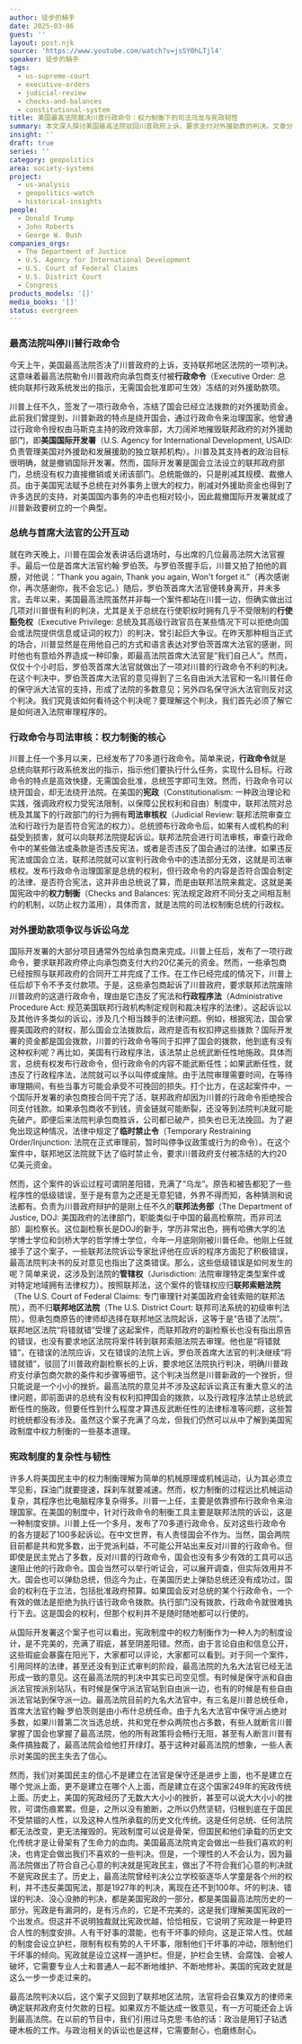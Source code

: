 ```yaml
---
author: 徒步的騎手
date: 2025-03-06
guest: ''
layout: post.njk
source: 'https://www.youtube.com/watch?v=jsSY0hLTjl4'
speaker: 徒步的騎手
tags:
  - us-supreme-court
  - executive-orders
  - judicial-review
  - checks-and-balances
  - constitutional-system
title: 美国最高法院裁决川普行政命令：权力制衡下的司法乌龙与宪政韧性
summary: 本文深入探讨美国最高法院驳回川普政府上诉，要求支付对外援助款的判决。文章分析了川普通过行政命令施政的特点，以及联邦法院如何通过司法审核权制衡总统权力。同时，揭示了该案件中出现的程序性“乌龙”，并以此为例阐释了美国宪政制度中权力制衡的复杂性、不完美性及其韧性，强调了国民与历史文化传统在维护民主中的核心作用。
insight: ''
draft: true
series: ''
category: geopolitics
area: society-systems
project:
  - us-analysis
  - geopolitics-watch
  - historical-insights
people:
  - Donald Trump
  - John Roberts
  - George W. Bush
companies_orgs:
  - The Department of Justice
  - U.S. Agency for International Development
  - U.S. Court of Federal Claims
  - U.S. District Court
  - Congress
products_models: '[]'
media_books: '[]'
status: evergreen
---
```


### 最高法院叫停川普行政命令

今天上午，美国最高法院否决了川普政府的上诉，支持联邦地区法院的一项判决。这意味着最高法院勒令川普政府向承包商支付被**行政命令**（Executive Order: 总统向联邦行政系统发出的指示，无需国会批准即可生效）冻结的对外援助款项。

川普上任不久，签发了一项行政命令，冻结了国会已经立法拨款的对外援助资金。此前我们曾提到，川普新政的特点是绕开国会，通过行政命令来治理国家。他曾通过行政命令授权由马斯克主持的政府效率部，大刀阔斧地摧毁联邦政府的对外援助部门，即**美国国际开发署**（U.S. Agency for International Development, USAID: 负责管理美国对外援助和发展援助的独立联邦机构）。川普及其支持者的政治目标很明确，就是撤销国际开发署。然而，国际开发署是国会立法设立的联邦政府部门，总统没有权力直接撤销或关闭该部门。总统能做的，只是削减其规模、裁撤人员。由于美国宪法赋予总统在对外事务上很大的权力，削减对外援助资金也得到了许多选民的支持，对美国国内事务的冲击也相对较小，因此裁撤国际开发署就成了川普新政要树立的一个典型。

### 总统与首席大法官的公开互动

就在昨天晚上，川普在国会发表讲话后退场时，与出席的几位最高法院大法官握手。最后一位是首席大法官约翰·罗伯茨。与罗伯茨握手后，川普又拍了拍他的肩膀，对他说：“Thank you again, Thank you again, Won't forget it.”（再次感谢你，再次感谢你，我不会忘记。）随后，罗伯茨首席大法官便转身离开，并未多言。去年以来，美国最高法院虽然并非每一个案件都站在川普一边，但确实做出过几项对川普很有利的判决，尤其是关于总统在行使职权时拥有几乎不受限制的**行使豁免权**（Executive Privilege: 总统及其高级行政官员在某些情况下可以拒绝向国会或法院提供信息或证词的权力）的判决，曾引起巨大争议。在昨天那种相当正式的场合，川普显然是在用他自己的方式和语言表达对罗伯茨首席大法官的感谢，同时他也有意给外界造成一种印象，即最高法院首席大法官是“我们自己人”。然而，仅仅十个小时后，罗伯茨首席大法官就做出了一项对川普的行政命令不利的判决。在这个判决中，罗伯茨首席大法官的意见得到了三名自由派大法官和一名川普任命的保守派大法官的支持，形成了法院的多数意见；另外四名保守派大法官则反对这个判决。我们究竟该如何看待这个判决呢？要理解这个判决，我们首先必须了解它是如何进入法院审理程序的。

### 行政命令与司法审核：权力制衡的核心

川普上任一个多月以来，已经发布了70多道行政命令。简单来说，**行政命令**就是总统向联邦行政系统发出的指示，指示他们要执行什么任务，实现什么目标。行政命令的特点是高效快捷，无需国会批准，总统签字即可生效。然而，行政命令可以绕开国会，却无法绕开法院。在美国的**宪政**（Constitutionalism: 一种政治理论和实践，强调政府权力受宪法限制，以保障公民权利和自由）制度中，联邦法院对总统及其属下的行政部门的行为拥有**司法审核权**（Judicial Review: 联邦法院审查立法和行政行为是否符合宪法的权力）。总统颁布行政命令后，如果有人或机构的利益受到损害，就可以向联邦法院提起诉讼。联邦法院会进行司法审核，审查行政命令中的某些做法或条款是否违反宪法，或者是否违反了国会通过的法律。如果违反宪法或国会立法，联邦法院就可以宣判行政命令中的违法部分无效，这就是司法审核权。发布行政命令治理国家是总统的权利，但行政命令的内容是否符合国会制定的法律、是否符合宪法，这并非由总统说了算，而是由联邦法院来裁定。这就是美国宪政中的**权力制衡**（Checks and Balances: 宪法规定政府不同分支之间相互制约的机制，以防止权力滥用），具体而言，就是法院的司法权制衡总统的行政权。

### 对外援助款项争议与诉讼乌龙

国际开发署的大部分项目通常外包给承包商来完成。川普上任后，发布了一项行政命令，要求联邦政府停止向承包商支付大约20亿美元的资金。然而，一些承包商已经按照与联邦政府的合同开工并完成了工作。在工作已经完成的情况下，川普上任后却下令不予支付款项。于是，这些承包商起诉了川普政府，要求联邦法院废除川普政府的这道行政命令，理由是它违反了宪法和**行政程序法**（Administrative Procedure Act: 规范美国联邦行政机构制定规则和裁决程序的法律）。这起诉讼以及其他许多类似的诉讼，涉及几个相当棘手的法律问题。例如，根据宪法，国会掌握美国政府的财权，那么国会立法拨款后，政府是否有权扣押这些拨款？国际开发署的资金都是国会拨款，川普的行政命令等同于扣押了国会的拨款，他到底有没有这种权利呢？再比如，美国有行政程序法，该法禁止总统武断任性地施政。具体而言，总统有权发布行政命令，但行政命令的内容不能武断任性；如果武断任性，就违反了行政程序法，法院就可以予以叫停或废除。由于法院审理需要时间，在等待审理期间，有些当事方可能会承受不可挽回的损失。打个比方，在这起案件中，一个国际开发署的承包商按合同干完了活，联邦政府却因为川普的行政命令拒绝按合同支付钱款。如果承包商收不到钱，资金链就可能断裂，还没等到法院判决就可能先破产。即便后来法院判承包商胜诉，公司都已破产，损失也已无法挽回。为了避免出现这种情况，法律中规定了**临时禁止令**（Temporary Restraining Order/Injunction: 法院在正式审理前，暂时叫停争议政策或行为的命令）。在这个案件中，联邦地区法院就下达了临时禁止令，要求川普政府支付被冻结的大约20亿美元资金。

然而，这个案件的诉讼过程可谓阴差阳错，充满了“乌龙”。原告和被告都犯了一些程序性的低级错误，至于是有意为之还是无意犯错，外界不得而知，各种猜测和说法都有。负责为川普政府辩护的是刚上任不久的**联邦法务部**（The Department of Justice, DOJ: 美国政府的法律部门，职能类似于中国的最高检察院，而非司法部）副检察长。这位副检察长是DOJ的新手，学历非常出色，拥有哈佛大学的法学博士学位和剑桥大学的哲学博士学位，今年一月底刚刚被川普任命。他刚上任就接手了这个案子，一些联邦法院诉讼专家批评他在应诉的程序方面犯了积极错误，最高法院判决书的反对意见也指出了这类错误。那么，这些低级错误是如何发生的呢？简单来说，这涉及到法院的**管辖权**（Jurisdiction: 法院审理特定类型案件或对特定地域拥有法律权力）。按照联邦法，这个案件的管辖权应归**联邦索赔法院**（The U.S. Court of Federal Claims: 专门审理针对美国政府金钱索赔的联邦法院），而不归**联邦地区法院**（The U.S. District Court: 联邦司法系统的初级审判法院）。但承包商原告的律师却选择在联邦地区法院起诉，这等于是“告错了法院”。联邦地区法院“将错就错”受理了这起案件，而联邦政府的副检察长也没有指出原告的错误，也没有要求地区法院将案件转到联邦索赔法院去审理。他也是“将错就错”，在错误的法院应诉，又在错误的法院上诉。罗伯茨首席大法官的判决继续“将错就错”，驳回了川普政府副检察长的上诉，要求地区法院执行判决，明确川普政府支付承包商欠款的条件和步骤等细节。这个判决当然是川普新政的一个挫折，但只能说是一个小小的挫折。最高法院的意见并不涉及这起诉讼真正有重大意义的法律问题，即前面讲的总统有没有权利扣押国会的拨款，以及行政程序法禁止总统武断任性的施政，但要任性到什么程度才算违反武断任性的法律标准等问题，这些暂时统统都没有涉及。虽然这个案子充满了乌龙，但我们仍然可以从中了解到美国宪政制度中权力制衡的一些基本道理。

### 宪政制度的复杂性与韧性

许多人将美国民主中的权力制衡理解为简单的机械原理或机械运动，认为其必须立竿见影，踩油门就要提速，踩刹车就要减速。然而，权力制衡的过程远比机械运动复杂，其程序也比电脑程序复杂得多。川普一上任，主要是依靠颁布行政命令来治理国家。在美国的制度中，针对行政命令的制衡工具主要是联邦法院的诉讼，这是一种制度安排。川普上任一个多月，发布了70多道行政命令，反对这些行政命令的各方提起了100多起诉讼。在中文世界，有人责怪国会不作为。当然，国会两院目前都是共和党多数，出于党派利益，不可能公开站出来反对川普的行政命令。但即使是民主党占了多数，反对川普的行政命令，国会也没有多少有效的工具可以迅速阻止他的行政命令。国会当然可以举行听证会，可以展开调查，但实际效用并不大。国会也可以弹劾总统，但迄今为止，在美国历史上弹劾总统还没有成功过。国会的权利在于立法，包括批准政府预算。如果国会反对总统的某个行政命令，一个有效的做法是拒绝为执行该行政命令拨款。执行部门没有拨款，行政命令就很难执行下去。这是国会的权利，但那个权利并不是随时随地都可以行使的。

从国际开发署这个案子也可以看出，宪政制度中的权力制衡作为一种人为的制度设计，是不完美的，充满了瑕疵，甚至阴差阳错。然而，由于言论自由和信息公开，这些瑕疵会暴露在阳光下，大家都可以评论，大家都可以看到。对于同一个案件，引用同样的法律，甚至还没有到正式审判的阶段，最高法院的九名大法官已经无法形成一致的意见。这在最高法院的判决中其实已司空见惯。有时候是保守派和自由派法官按派别站队，有时候是保守派法官站到自由派一边，也有的时候是有些自由派法官站到保守派一边。最高法院目前的九名大法官中，有三名是川普总统任命，首席大法官约翰·罗伯茨则是由小布什总统任命。由于九名大法官中保守派占绝对多数，如果川普第二次当选总统，共和党在参众两院也占多数，有些人就断言川普掌握了国会也掌握了最高法院，他的所有政策将会畅行无阻，甚至有人断言川普有条件搞独裁了，最高法院会给他打开绿灯。基于这种对最高法院的想象，一些人表示对美国的民主失去了信心。

然而，我们对美国民主的信心不是建立在法官是保守还是进步上面，也不是建立在哪个党派上面，更不是建立在哪个人上面，而是建立在这个国家249年的宪政传统上面。历史上，美国的宪政经历了无数大大小小的挫折，甚至可以说大大小小的挫败，可谓伤痕累累。但是，之所以没有脆断，之所以仍然坚韧，归根到底在于国民不受禁锢的人性，以及这种人性所承载的历史文化传统。这是任何总统、任何法院都无法改变，更无法摧毁的。宪政制度可以说是骨架，但国民和他们承载的历史文化传统才是让骨架有了生命力的血肉。美国最高法院肯定会做出一些我们喜欢的判决，也肯定会做出我们不喜欢的一些判决。但是，一个理性的人不会认为，因为最高法院做出了符合自己心意的判决就是宪政民主，做出了不符合我们心意的判决就不是宪政民主了。历史上，最高法院曾经判决公立学校驱逐华人学童是各个州的权利，并不违反美国宪法，那是1927年的判决，离现在还不到100年。坏的判决、错误的判决、没心没肺的判决，都是美国宪政的一部分，都是美国最高法院历史的一部分。宪政是有漏洞的，是有污点的，它是不完美的，这是我们理解美国宪政的一个出发点。但这并不说明独裁就比宪政优越，恰恰相反，它说明了宪政是一种更符合人性的制度安排。人有干好事的潜能，也有干坏事的倾向，这是正常人性。优越的制度会设立护栏，限制有权有势的人干坏事，限制他们干坏事的冲动，限制他们干坏事的倾向。宪政就是设立这样一道护栏。但是，护栏会生锈、会腐蚀、会被人破坏，它需要专业人士和普通人一起不断地维护、不断地修补。美国的宪政史就是这么一步一步走过来的。

最高法院判决以后，这个案子又回到了联邦地区法院，法官将会召集双方的律师来确定联邦政府支付欠款的日程。如果双方不能达成一致意见，有一方可能还会上诉到最高法院。在以前的节目中，我们引用过马克思·韦伯的话：政治是用钉子钻透硬木板的工作。与政治相关的诉讼也是这样，它需要耐心，也磨练耐心。